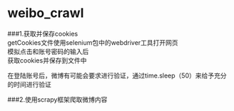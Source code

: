 # weibo_crawl
###1.获取并保存cookies<br>
getCookies文件使用selenium包中的webdriver工具打开网页<br>
模拟点击和账号密码的输入后<br>
获取cookies并保存到文件中<br>

在登陆账号后，微博有可能会要求进行验证，通过time.sleep（50）来给予充分的时间进行验证<br>

###2.使用scrapy框架爬取微博内容<br>



